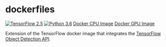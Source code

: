 # dockerfiles

[![TensorFlow 2.5](https://img.shields.io/badge/TensorFlow-2.5-FF6F00?logo=tensorflow)](https://github.com/tensorflow/tensorflow/releases/tag/v2.5.0)
[![Python 3.6](https://img.shields.io/badge/Python-3.6-3776AB)](https://www.python.org/downloads/release/python-360/)
[Docker CPU Image](http://hub.docker.com/r/edurs0/tfod-wkspc)
[Docker GPU Image](http://hub.docker.com/r/edurs0/tfod-wkspc-gpu)

Extension of the TensorFlow docker image that integrates the [TensorFlow Object Detection API](https://github.com/tensorflow/models/blob/master/research/object_detection/README.md).

